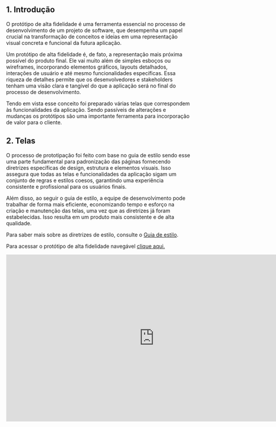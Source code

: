 ## 1. Introdução

O protótipo de alta fidelidade é uma ferramenta essencial no processo de desenvolvimento de um projeto de software, que desempenha um papel crucial na transformação de conceitos e ideias em uma representação visual concreta e funcional da futura aplicação. 

Um protótipo de alta fidelidade é, de fato, a representação mais próxima possível do produto final. Ele vai muito além de simples esboços ou wireframes, incorporando elementos gráficos, layouts detalhados, interações de usuário e até mesmo funcionalidades específicas. Essa riqueza de detalhes permite que os desenvolvedores e stakeholders tenham uma visão clara e tangível do que a aplicação será no final do processo de desenvolvimento.

Tendo em vista esse conceito foi preparado várias telas que correspondem às funcionalidades da aplicação. Sendo passíveis de alterações e mudanças os protótipos são uma importante ferramenta para incorporação de valor para o cliente.

## 2. Telas 

O processo de prototipação foi feito com base no guia de estilo sendo esse uma parte fundamental para padronização das páginas fornecendo diretrizes específicas de design, estrutura e elementos visuais. Isso assegura que todas as telas e funcionalidades da aplicação sigam um conjunto de regras e estilos coesos, garantindo uma experiência consistente e profissional para os usuários finais.

Além disso, ao seguir o guia de estilo, a equipe de desenvolvimento pode trabalhar de forma mais eficiente, economizando tempo e esforço na criação e manutenção das telas, uma vez que as diretrizes já foram estabelecidas. Isso resulta em um produto mais consistente e de alta qualidade.

Para saber mais sobre as diretrizes de estilo, consulte o [Guia de estilo](guide/style_guide.md).

Para acessar o protótipo de alta fidelidade navegável [clique aqui.](https://www.figma.com/proto/bVJ9v9echmTtU5C5WQ1Pim/Untitled?type=design&node-id=35-319&t=JXXPfTNwno2BCSep-1&scaling=scale-down&page-id=0%3A1&starting-point-node-id=31%3A361&mode=design)

<iframe style="border: 1px solid rgba(0, 0, 0, 0.1);" width="800" height="450" src="https://www.figma.com/embed?embed_host=share&url=https%3A%2F%2Fwww.figma.com%2Fproto%2FbVJ9v9echmTtU5C5WQ1Pim%2FUntitled%3Ftype%3Ddesign%26node-id%3D35-319%26t%3DJXXPfTNwno2BCSep-1%26scaling%3Dscale-down%26page-id%3D0%253A1%26starting-point-node-id%3D31%253A361%26mode%3Ddesign" allowfullscreen></iframe>